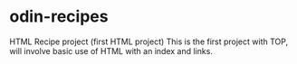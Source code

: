 # odin-recipes
HTML Recipe project (first HTML project)
This is the first project with TOP, will involve basic use of HTML with an index and links.
